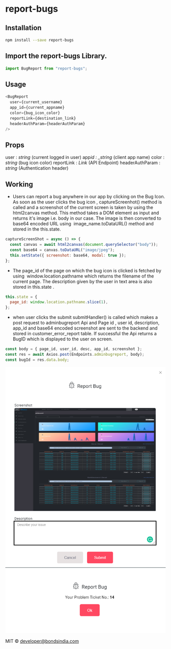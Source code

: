 # report-bugs

## Installation

```bash
npm install --save report-bugs
```

## Import the report-bugs Library.

```js
import BugReport from "report-bugs";
```

## Usage

```js
<BugReport
  user={current_username}
  app_id={current_appname}
  color={bug_icon_color}
  reportLink={destination_link}
  headerAuthParam={headerAuthParam}
/>
```

## Props

user : _string_ (current logged in user)
app*id : \_string* (client app name)
color : _string_ (bug icon color)
reportLink : _Link_ (API Endpoint)
headerAuthParam : _string_ (Authentication header)

## Working

- Users can report a bug anywhere in our app by clicking on the Bug Icon. As soon as the user clicks the bug icon , captureScreenhot() method is called and a screenshot of the current screen is taken by using the html2canvas method. This method takes a DOM element as input and returns it's image i.e. body in our case. The image is then converted to base64 encoded URL using  image_name.toDataURL() method and stored in the this.state.

```js
captureScreenShot = async () => {
  const canvas = await html2canvas(document.querySelector("body"));
  const base64 = canvas.toDataURL("image/jpeg");
  this.setState({ screenshot: base64, modal: true });
};
```

- The page_id of the page on which the bug icon is clicked is fetched by using  window.location.pathname which returns the filename of the current page. The description given by the user in text area is also stored in this.state .

```js
this.state = {
  page_id: window.location.pathname.slice(1),
};
```

- when user clicks the submit submitHandler() is called which makes a post request to adminbugreport Api and Page id , user id, description, app_id and base64 encoded screenshot are sent to the backend and stored in customer_error_report table. If successful the Api returns a BugID which is displayed to the user on screen.

```js
const body = { page_id, user_id, desc, app_id, screenshot };
const res = await Axios.post(Endpoints.adminbugreport, body);
const bugId = res.data.body;
```

![Demo of Report Bug interface.](./src/data/demo.png)
![Demo of bug submitted interface.](./src/data/demo1.png)

MIT © [developer@bondsindia.com](https://wwww.bondsindia.com)
